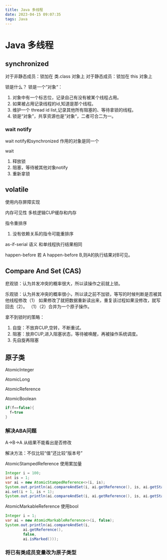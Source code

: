 ```yaml
---
title: Java 多线程
date: 2023-04-15 09:07:35
tags: Java
---
```


# Java 多线程

## synchronized

对于非静态成员：锁加在 类.class 对象上
对于静态成员：锁加在 this 对象上

锁是什么？
  锁是一个”对象“：
  1. 对象中有一个标志位，记录自己有没有被某个线程占用。
  2. 如果被占用记录线程的id,知道是那个线程。
  3. 维护一个 thread id list,记录其他所有阻塞的、等待拿锁的线程。
  4. 锁是“对象”，共享资源也是”对象“，二者可合二为一。

### wait notify

wait notify和synchronized 作用的对象是同一个

wait 
  1. 释放锁
  2. 阻塞，等待被其他对象notify
  3. 重新拿锁

## volatile

使用内存屏障实现

内存可见性
  多核逻辑CUP缓存和内存
  

指令重排序
  1. 没有依赖关系的指令可能重排序

as-if-serial 语义
  和单线程执行结果相同

happen-before
  若 A happen-before B,则A的执行结果对B可见。

## Compare And Set (CAS)

悲观锁：认为并发冲突的概率很大，所以读操作之前就上锁。

乐观锁：认为并发冲突的概率很小，所以读之前不加锁，等写的时候判断是否被其他线程修改（1）
如果修改了就把数据重新读出来，重复该过程如果没修改，就写回去（2）。
（1）（2）合并为一个原子操作。

拿不到锁时的策略：
  1. 自旋：不放弃CUP,空转，不断重试。
  2. 阻塞：放弃CUP,进入阻塞状态，等待被唤醒，再被操作系统调度。
  3. 先自旋再阻塞

## 原子类

AtomicInteger

AtomicLong

AtomicReference

AtomicBoolean

```java
if(f==false){
  f=true
}
```

### 解决ABA问题

A->B->A 从结果不能看出是否修改

解决方法：不仅比较“值”还比较“版本号”


AtomicStampedReference 使用累加量
```java
Integer i = 100;
int is = 1;
var ai = new AtomicStampedReference<>(i, is);
System.out.println(ai.compareAndSet(i, ai.getReference(), is, ai.getStamp()));
ai.set(i + 1, is + 1);
System.out.println(ai.compareAndSet(i, ai.getReference(), is, ai.getStamp()));
```

AtomicMarkableReference 使用bool
```java
Integer i = 1;
var ai = new AtomicMarkableReference<>(i, false);
System.out.println(ai.compareAndSet(i,
        ai.getReference(),
        false,
        ai.isMarked()));
```
### 将已有类成员变量改为原子类型
